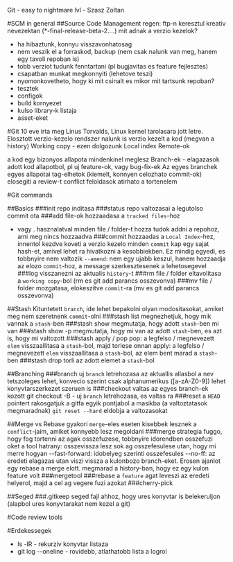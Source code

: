 Git - easy to nightmare lvl - Szasz Zoltan

#SCM in general
##Source Code Management
regen: ftp-n keresztul kreativ nevezektan (*-final-release-beta-2....)
mit adnak a verzio kezelok?
  - ha hibaztunk, konnyu visszavonhatosag
  - nem veszik el a forraskod, backup (nem csak nalunk van meg, hanem egy tavoli repoban is)
  - tobb verziot tudunk fenntartani (pl bugjavitas es feature fejlesztes)
  - csapatban munkat megkonnyiti (lehetove teszi)
  - nyomonkovetheto, hogy ki mit csinalt es mikor
mit tartsunk repoban?
  - tesztek
  - configok
  - build kornyezet
  - kulso library-k listaja
  - asset-eket

#Git
10 eve irta meg Linus Torvalds, Linux kernel tarolasara jott letre.
Elosztott verzio-kezelo rendszer
  nalunk is verzio kezelt a kod (megvan a history)
  Working copy - ezen dolgozunk
  Local index
  Remote-ok

  a kod egy bizonyos allapota mindenkinel meglesz
Branch-ek - elagazasok adott kod allapotbol, pl uj feature-ok, vagy bug-fix-ek
Az egyes branchek egyes allapotai tag-elhetok (kiemelt, konnyen celozhato commit-ok)
elosegiti a review-t
conflict feloldasok
atirhato a tortenelem

#Git commands

##Basics
###init
repo inditasa
###status
repo valtozasai a legutolso commit ota
###add
file-ok hozzaadasa a `tracked files`-hoz
* vagy . hasznalatval minden file / folder-t hozza tudok addni a repohoz, ami meg nincs hozzaadva
###commit
hozzaadas a `Local Index`-hez, innentol kezdve koveti a verzio kezelo
minden `commit` kap egy sajat hash-et, amivel lehet ra hivatkozni a kesobbiekben. Ez mindig egyedi, es tobbnyire nem valtozik
`--amend`: nem egy ujabb keszul, hanem hozzaadja az elozo `commit`-hoz, a message szerkesztesenek a lehetosegevel
###log
visszanezni az aktualis `history`-t
###rm
file / folder eltavolitasa a `working copy`-bol (rm es git add parancs osszevonva)
###mv
file / folder mozgatasa, elokeszitve `commit`-ra (mv es git add parancs osszevonva)

##Stash
Kituntetett `branch`, ide lehet bepakolni olyan modositasokat, amiket meg nem szeretnenk `commit`-olni
###stash list
megnezhetjuk, hogy mik vannak a `stash`-ben
###stash show <name>
megmutatja, hogy adott `stash`-ben mi van
###stash show <name> -p
megmutatja, hogy mi van az adott `stash`-ben, es azt is, hogy mi valtozott
###stash apply / pop <name>
pop: a legfelso / megnevezett `elem` visszaallitasa a `stash`-bol, majd torlese onnan
apply: a legfelso / megnevezett `elem` visszaallitasa a `stash`-bol, az elem bent marad a `stash`-ben
###stash drop <name>
torli az adott elemet a `stash`-bol

##Branching
###branch
uj `branch` letrehozasa az aktuallis allasbol
a nev tetszoleges lehet, konvecio szerint csak alphanumerikus ([a-zA-Z0-9])
lehet konyvtarszerkezet szeruen is
###checkout
valtas az egyes branch-ek kozott
git checkout -B <name> - uj `branch` letrehozasa, es valtas ra
###reset
a `HEAD` pointert rakosgatjuk a gitfa egyik pontjabol a masikba (a valtoztatasok megmaradnak)
`git reset --hard` eldobja a valtozasokat

##Merge vs Rebase
gyakori `merge`-eles eseten kisebbek lesznek a `conflict`-jaim, amiket konnyebb lesz megoldani
###merge
strategia fuggo, hogy fog tortenni az agak osszefuzese, tobbnyire idorendben osszefuzi oket a tool
hatrany: osszevissza lesz sok ag osszefesulese utan, hogy mi merre hogyan
--fast-forward: idobelyeg szerinti osszefesules
--no-ff: az eredeti elagazas utan viszi vissza a kulonbozo branch-eket. Erosen ajanlot egy rebase a merge elott. megmarad a history-ban, hogy ez egy kulon feature volt
###mergetool
###rebase
a `feature` agat leveszi az eredeti helyerol, majd a cel ag vegere fuzi azokat
###cherry-pick

##Seged
###.gitkeep
seged fajl ahhoz, hogy ures konyvtar is belekeruljon (alapbol ures konyvtarakat nem kezel a git)

#Code review tools

#Erdekessegek
- ls -lR - rekurziv konyvtar listaza
- git log --oneline - rovidebb, atlathatobb lista a logrol
